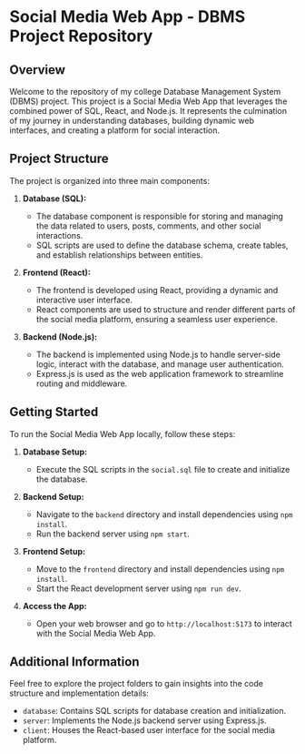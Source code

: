 # Social Media Web App - DBMS Project Repository

## Overview

Welcome to the repository of my college Database Management System (DBMS) project. This project is a Social Media Web App that leverages the combined power of SQL, React, and Node.js. It represents the culmination of my journey in understanding databases, building dynamic web interfaces, and creating a platform for social interaction.

## Project Structure

The project is organized into three main components:

1. **Database (SQL):**
   - The database component is responsible for storing and managing the data related to users, posts, comments, and other social interactions.
   - SQL scripts are used to define the database schema, create tables, and establish relationships between entities.

2. **Frontend (React):**
   - The frontend is developed using React, providing a dynamic and interactive user interface.
   - React components are used to structure and render different parts of the social media platform, ensuring a seamless user experience.

3. **Backend (Node.js):**
   - The backend is implemented using Node.js to handle server-side logic, interact with the database, and manage user authentication.
   - Express.js is used as the web application framework to streamline routing and middleware.

## Getting Started

To run the Social Media Web App locally, follow these steps:

1. **Database Setup:**
   - Execute the SQL scripts in the `social.sql` file to create and initialize the database.

2. **Backend Setup:**
   - Navigate to the `backend` directory and install dependencies using `npm install`.
   - Run the backend server using `npm start`.

3. **Frontend Setup:**
   - Move to the `frontend` directory and install dependencies using `npm install`.
   - Start the React development server using `npm run dev`.

4. **Access the App:**
   - Open your web browser and go to `http://localhost:5173` to interact with the Social Media Web App.

## Additional Information

Feel free to explore the project folders to gain insights into the code structure and implementation details:

- `database`: Contains SQL scripts for database creation and initialization.
- `server`: Implements the Node.js backend server using Express.js.
- `client`: Houses the React-based user interface for the social media platform.



